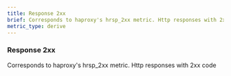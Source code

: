 ```yaml
---
title: Response 2xx
brief: Corresponds to haproxy's hrsp_2xx metric. Http responses with 2xx code
metric_type: derive
---
```

### Response 2xx

Corresponds to haproxy's hrsp_2xx metric. Http responses with 2xx code